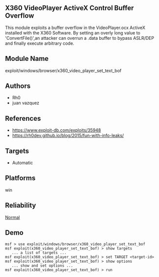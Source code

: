 ## X360 VideoPlayer ActiveX Control Buffer Overflow

This module exploits a buffer overflow in the 
VideoPlayer.ocx ActiveX installed with the X360 Software. By 
setting an overly long value to 'ConvertFile()',an attacker 
can overrun a .data buffer to bypass ASLR/DEP and finally 
execute arbitrary code.


## Module Name
exploit/windows/browser/x360_video_player_set_text_bof

## Authors
* Rh0
* juan vazquez


## References
* https://www.exploit-db.com/exploits/35948
* https://rh0dev.github.io/blog/2015/fun-with-info-leaks/



## Targets
* Automatic


## Platforms
win

## Reliability
[Normal](https://github.com/rapid7/metasploit-framework/wiki/Exploit-Ranking)

## Demo

```
msf > use exploit/windows/browser/x360_video_player_set_text_bof
msf exploit(x360_video_player_set_text_bof) > show targets
   ... a list of targets ...
msf exploit(x360_video_player_set_text_bof) > set TARGET <target-id>
msf exploit(x360_video_player_set_text_bof) > show options
   ... show and set options ...
msf exploit(x360_video_player_set_text_bof) > run
```
    
    